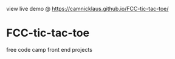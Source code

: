 view live demo @ https://camnicklaus.github.io/FCC-tic-tac-toe/

# FCC-tic-tac-toe
free code camp front end projects
